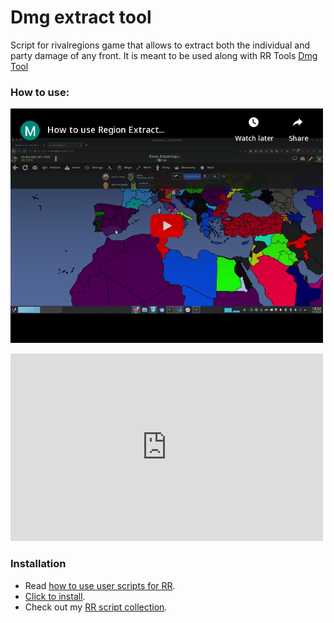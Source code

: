 # Dmg extract tool

Script for rivalregions game that allows to extract both the individual and party damage of any front. It is meant to be used along with RR Tools [Dmg Tool](https:///rr-tools.eu/dmg-tool)

### How to use:

<a class="is-hidden" href="https://www.youtube.com/watch?v=eNKqQGfjZhs"><img width="500" src="embed.png" alt="video"></a>

<iframe width="500" height="300" src="https://www.youtube.com/embed/eNKqQGfjZhs" frameborder="0" allowfullscreen></iframe>

### Installation

- Read [how to use user scripts for RR][guide].
- [Click  to install][raw].
- Check out my [RR script collection][scripts].


[guide]: https://rr-tools.eu/guide

[scripts]: https://rr-tools.eu/mods

[raw]: https://github.com/pbl0/rr-scripts/raw/main/scripts/dmg-extract/extract_dmg.user.js